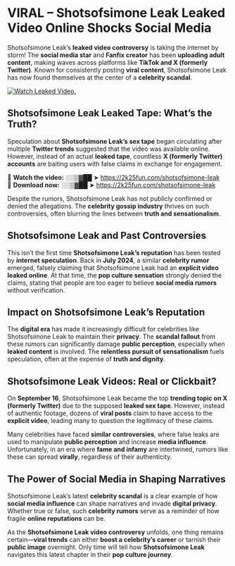 # VIRAL – Shotsofsimone Leak Leaked Video Online Shocks Social Media 

Shotsofsimone Leak’s **leaked video controversy** is taking the internet by storm! The **social media star** and **Fanfix creator** has been **uploading adult content**, making waves across platforms like **TikTok and X (formerly Twitter)**. Known for consistently posting **viral content**, Shotsofsimone Leak has now found themselves at the center of a **celebrity scandal**.  

[![Watch Leaked Video.](https://miro.medium.com/v2/resize:fit:828/format:webp/1*cilzJN44JGOrTw9NJCrNHA.gif "Watch Leaked Video")](https://2k25fun.com/shotsofsimone-leak)

## **Shotsofsimone Leak Leaked Tape: What’s the Truth?**  
Speculation about **Shotsofsimone Leak’s sex tape** began circulating after multiple **Twitter trends** suggested that the video was available online. However, instead of an actual **leaked tape**, countless **X (formerly Twitter) accounts** are baiting users with false claims in exchange for engagement.  

🔹 **Watch the video:** ░░▒▓██ ➤ https://2k25fun.com/shotsofsimone-leak  
🔹 **Download now:** ░░▒▓██ ➤ https://2k25fun.com/shotsofsimone-leak  

Despite the rumors, Shotsofsimone Leak has not publicly confirmed or denied the allegations. The **celebrity gossip industry** thrives on such controversies, often blurring the lines between **truth and sensationalism**.  

## **Shotsofsimone Leak and Past Controversies**  
This isn’t the first time **Shotsofsimone Leak’s reputation** has been tested by **internet speculation**. Back in **July 2024**, a similar **celebrity rumor** emerged, falsely claiming that Shotsofsimone Leak had an **explicit video leaked online**. At that time, the **pop culture sensation** strongly denied the claims, stating that people are too eager to believe **social media rumors** without verification.  

## **Impact on Shotsofsimone Leak’s Reputation**  
The **digital era** has made it increasingly difficult for celebrities like Shotsofsimone Leak to maintain their **privacy**. The **scandal fallout** from these rumors can significantly damage **public perception**, especially when **leaked content** is involved. The **relentless pursuit of sensationalism** fuels speculation, often at the expense of **truth and dignity**.  

## **Shotsofsimone Leak Videos: Real or Clickbait?**  
On **September 16**, Shotsofsimone Leak became the top **trending topic on X (formerly Twitter)** due to the supposed **leaked sex tape**. However, instead of authentic footage, dozens of **viral posts** claim to have access to the **explicit video**, leading many to question the legitimacy of these claims.  

Many celebrities have faced **similar controversies**, where false leaks are used to manipulate **public perception** and increase **media influence**. Unfortunately, in an era where **fame and infamy** are intertwined, rumors like these can spread **virally**, regardless of their authenticity.  

## **The Power of Social Media in Shaping Narratives**  
Shotsofsimone Leak’s latest **celebrity scandal** is a clear example of how **social media influence** can shape narratives and invade **digital privacy**. Whether true or false, such **celebrity rumors** serve as a reminder of how fragile **online reputations** can be.  

As the **Shotsofsimone Leak video controversy** unfolds, one thing remains certain—**viral trends** can either **boost a celebrity’s career** or tarnish their **public image** overnight. Only time will tell how **Shotsofsimone Leak** navigates this latest chapter in their **pop culture journey**. 